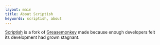 ```yaml
---
layout: main
title: About Scriptish
keywords: scriptish, about
---
```


[Scriptish] is a fork of [Greasemonkey] made because enough developers felt
its development had grown stagnant.

[Scriptish]:https://github.com/scriptish/scriptish
[Greasemonkey]:https://github.com/greasemonkey/greasemonkey
